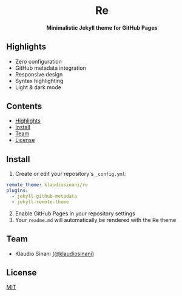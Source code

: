 <h1 align="center">
  Re
</h1>

<h4 align="center">
  Minimalistic Jekyll theme for GitHub Pages
</h4>

## Highlights

- Zero configuration
- GitHub metadata integration
- Responsive design
- Syntax highlighting
- Light & dark mode 

## Contents

- [Highlights](#highlights)
- [Install](#install)
- [Team](#team)
- [License](#license)


## Install

1. Create or edit your repository's `_config.yml`:

```yaml
remote_theme: klaudiosinani/re
plugins:
  - jekyll-github-metadata
  - jekyll-remote-theme
```

2. Enable GitHub Pages in your repository settings
3. Your `readme.md` will automatically be rendered with the Re theme

## Team

- Klaudio Sinani [(@klaudiosinani)](https://github.com/klaudiosinani)

## License

[MIT](https://github.com/klaudiosinani/re/blob/master/license.md)
